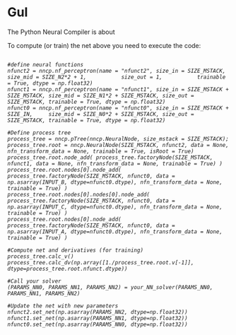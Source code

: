 # Gul
The Python Neural Compiler is about

To compute (or train) the net above you need to execute the code:
<pre><code><i>
#define neural functions
nfunct2 = nncp.nf_perceptron(name = "nfunct2", size_in = SIZE_MSTACK,               size_mid = SIZE_N2*2 + 1,           size_out = 1,           trainable = True, dtype = np.float32)
nfunct1 = nncp.nf_perceptron(name = "nfunct1", size_in = SIZE_MSTACK + SIZE_MSTACK, size_mid = SIZE_N1*2 + SIZE_MSTACK, size_out = SIZE_MSTACK, trainable = True, dtype = np.float32)
nfunct0 = nncp.nf_perceptron(name = "nfunct0", size_in = SIZE_MSTACK + SIZE_IN,     size_mid = SIZE_N0*2 + SIZE_MSTACK, size_out = SIZE_MSTACK, trainable = True, dtype = np.float32)

#Define process tree
process_tree = nncp.pTree(nncp.NeuralNode, size_mstack = SIZE_MSTACK); 
process_tree.root = nncp.NeuralNode(SIZE_MSTACK, nfunct2, data = None, nfn_transform_data = None, trainable = True, isRoot = True)
process_tree.root.node_add( process_tree.factoryNode(SIZE_MSTACK, nfunct1, data = None, nfn_transform_data = None, trainable = True) )
process_tree.root.nodes[0].node_add( process_tree.factoryNode(SIZE_MSTACK, nfunct0, data = np.asarray(INPUT_B, dtype=nfunct0.dtype), nfn_transform_data = None, trainable = True) )
process_tree.root.nodes[0].nodes[0].node_add( process_tree.factoryNode(SIZE_MSTACK, nfunct0, data = np.asarray(INPUT_C, dtype=nfunct0.dtype), nfn_transform_data = None, trainable = True) )
process_tree.root.nodes[0].node_add( process_tree.factoryNode(SIZE_MSTACK, nfunct0, data = np.asarray(INPUT_A, dtype=nfunct0.dtype), nfn_transform_data = None, trainable = True) )

#Compute net and derivatives (for training)
process_tree.calc_v() 
process_tree.calc_dv(np.array([1./process_tree.root.v[-1]], dtype=process_tree.root.nfunct.dtype))

#Call your solver
(PARAMS_NN0, PARAMS_NN1, PARAMS_NN2) = your_NN_solver(PARAMS_NN0, PARAMS_NN1, PARAMS_NN2)

#Update the net with new parameters
nfunct2.set_net(np.asarray(PARAMS_NN2, dtype=np.float32))
nfunct1.set_net(np.asarray(PARAMS_NN1, dtype=np.float32))
nfunct0.set_net(np.asarray(PARAMS_NN0, dtype=np.float32))

</i></code></pre>



